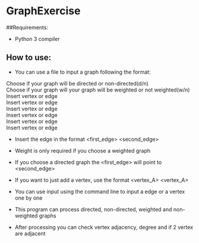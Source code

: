 # GraphExercise

##Requirements:
- Python 3 compiler

## How to use:
- You can use a file to input a graph following the format:
 
 Choose if your graph will be directed or non-directed(d/n)                   
 Choose if your graph will your graph will be weighted or not weighted(w/n)    
 Insert vertex or edge                                                                  
 Insert vertex or edge                                                                                                               
 Insert vertex or edge                                                                                           
 Insert vertex or edge                                                                                           
 Insert vertex or edge                                                                                           
 Insert vertex or edge                                                                                         

- Insert the edge in the format <first_edge> <second_edge> <weight> 
- Weight is only required if you choose a weighted graph
- If you choose a directed graph the <first_edge> will point to <second_edge>
- If you want to just add a vertex, use the format <vertex_A> <vertex_A>

 - You can use input using the command line to input a edge or a vertex one by one
 - This program can process directed, non-directed, weighted and non-weighted graphs
 - After processing you can check vertex adjacency, degree and if 2 vertex are adjacent
 
